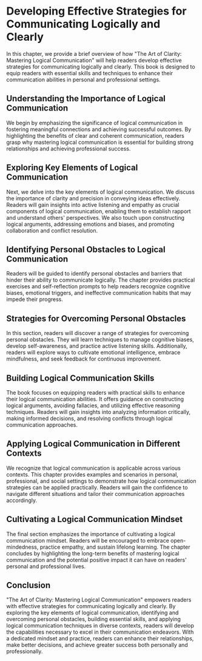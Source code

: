 Developing Effective Strategies for Communicating Logically and Clearly
==================================================================================

In this chapter, we provide a brief overview of how "The Art of Clarity: Mastering Logical Communication" will help readers develop effective strategies for communicating logically and clearly. This book is designed to equip readers with essential skills and techniques to enhance their communication abilities in personal and professional settings.

Understanding the Importance of Logical Communication
-----------------------------------------------------

We begin by emphasizing the significance of logical communication in fostering meaningful connections and achieving successful outcomes. By highlighting the benefits of clear and coherent communication, readers grasp why mastering logical communication is essential for building strong relationships and achieving professional success.

Exploring Key Elements of Logical Communication
-----------------------------------------------

Next, we delve into the key elements of logical communication. We discuss the importance of clarity and precision in conveying ideas effectively. Readers will gain insights into active listening and empathy as crucial components of logical communication, enabling them to establish rapport and understand others' perspectives. We also touch upon constructing logical arguments, addressing emotions and biases, and promoting collaboration and conflict resolution.

Identifying Personal Obstacles to Logical Communication
-------------------------------------------------------

Readers will be guided to identify personal obstacles and barriers that hinder their ability to communicate logically. The chapter provides practical exercises and self-reflection prompts to help readers recognize cognitive biases, emotional triggers, and ineffective communication habits that may impede their progress.

Strategies for Overcoming Personal Obstacles
--------------------------------------------

In this section, readers will discover a range of strategies for overcoming personal obstacles. They will learn techniques to manage cognitive biases, develop self-awareness, and practice active listening skills. Additionally, readers will explore ways to cultivate emotional intelligence, embrace mindfulness, and seek feedback for continuous improvement.

Building Logical Communication Skills
-------------------------------------

The book focuses on equipping readers with practical skills to enhance their logical communication abilities. It offers guidance on constructing logical arguments, avoiding fallacies, and utilizing effective reasoning techniques. Readers will gain insights into analyzing information critically, making informed decisions, and resolving conflicts through logical communication approaches.

Applying Logical Communication in Different Contexts
----------------------------------------------------

We recognize that logical communication is applicable across various contexts. This chapter provides examples and scenarios in personal, professional, and social settings to demonstrate how logical communication strategies can be applied practically. Readers will gain the confidence to navigate different situations and tailor their communication approaches accordingly.

Cultivating a Logical Communication Mindset
-------------------------------------------

The final section emphasizes the importance of cultivating a logical communication mindset. Readers will be encouraged to embrace open-mindedness, practice empathy, and sustain lifelong learning. The chapter concludes by highlighting the long-term benefits of mastering logical communication and the potential positive impact it can have on readers' personal and professional lives.

Conclusion
----------

"The Art of Clarity: Mastering Logical Communication" empowers readers with effective strategies for communicating logically and clearly. By exploring the key elements of logical communication, identifying and overcoming personal obstacles, building essential skills, and applying logical communication techniques in diverse contexts, readers will develop the capabilities necessary to excel in their communication endeavors. With a dedicated mindset and practice, readers can enhance their relationships, make better decisions, and achieve greater success both personally and professionally.
